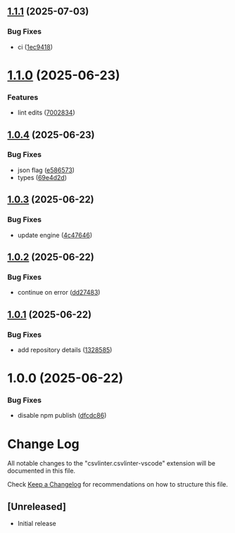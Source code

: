 ## [1.1.1](https://github.com/csvlinter/vscode-extension/compare/v1.1.0...v1.1.1) (2025-07-03)


### Bug Fixes

* ci ([1ec9418](https://github.com/csvlinter/vscode-extension/commit/1ec94180f1471e6ac9be53112952358a5ffd2930))

# [1.1.0](https://github.com/csvlinter/vscode-extension/compare/v1.0.4...v1.1.0) (2025-06-23)


### Features

* lint edits ([7002834](https://github.com/csvlinter/vscode-extension/commit/7002834c29913252bce07c204ef3cbcb1b4d41b4))

## [1.0.4](https://github.com/csvlinter/vscode-extension/compare/v1.0.3...v1.0.4) (2025-06-23)


### Bug Fixes

* json flag ([e586573](https://github.com/csvlinter/vscode-extension/commit/e586573fab313da261c1b25a2b386aeba7ebabe5))
* types ([69e4d2d](https://github.com/csvlinter/vscode-extension/commit/69e4d2dfb1e0d7c1e2fa466d3b6417c9908c4a12))

## [1.0.3](https://github.com/csvlinter/vscode-extension/compare/v1.0.2...v1.0.3) (2025-06-22)


### Bug Fixes

* update engine ([4c47646](https://github.com/csvlinter/vscode-extension/commit/4c47646c322fe02236e2569fcb5044eed8796182))

## [1.0.2](https://github.com/csvlinter/vscode-extension/compare/v1.0.1...v1.0.2) (2025-06-22)


### Bug Fixes

* continue on error ([dd27483](https://github.com/csvlinter/vscode-extension/commit/dd27483e381fac9ae66abbbb5f46ac54e628e01d))

## [1.0.1](https://github.com/csvlinter/vscode-extension/compare/v1.0.0...v1.0.1) (2025-06-22)


### Bug Fixes

* add repository details ([1328585](https://github.com/csvlinter/vscode-extension/commit/1328585ac63a97ddd913eb2c0184b1a20db88bc1))

# 1.0.0 (2025-06-22)


### Bug Fixes

* disable npm publish ([dfcdc86](https://github.com/csvlinter/vscode-extension/commit/dfcdc86c0143db35575332cb1d9445d064d9c508))

# Change Log

All notable changes to the "csvlinter.csvlinter-vscode" extension will be documented in this file.

Check [Keep a Changelog](http://keepachangelog.com/) for recommendations on how to structure this file.

## [Unreleased]

- Initial release
